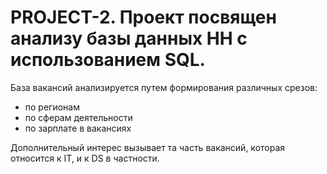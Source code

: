 # PROJECT-2. Проект посвящен анализу базы данных HH с использованием SQL.

База вакансий анализируется путем формирования различных срезов:
- по регионам
- по сферам деятельности
- по зарплате в вакансиях


Дополнительный интерес вызывает та часть вакансий, которая относится к IT, и к DS в частности.
